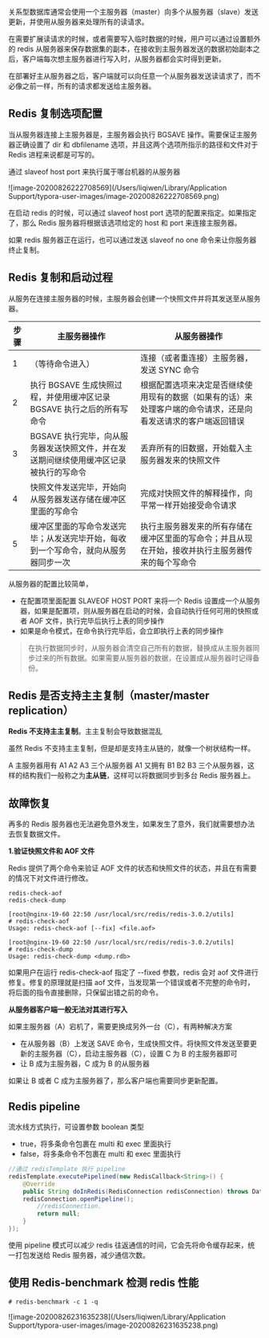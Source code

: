 关系型数据库通常会使用一个主服务器（master）向多个从服务器（slave）发送更新，并使用从服务器来处理所有的读请求。



在需要扩展读请求的时候，或者需要写入临时数据的时候，用户可以通过设置额外的 redis 从服务器来保存数据集的副本，在接收到主服务器发送的数据初始副本之后，客户端每次想主服务器进行写入时，从服务器都会实时得到更新。



在部署好主从服务器之后，客户端就可以向任意一个从服务器发送读请求了，而不必像之前一样，所有的请求都发送给主服务器。



## Redis 复制选项配置

当从服务器连接上主服务器是，主服务器会执行 BGSAVE 操作。需要保证主服务器正确设置了 dir 和 dbfilename 选项，并且这两个选项所指示的路径和文件对于 Redis 进程来说都是可写的。



通过  slaveof host port 来执行属于哪台机器的从服务器

![image-20200826222708569](/Users/liqiwen/Library/Application Support/typora-user-images/image-20200826222708569.png)



在启动 redis 的时候，可以通过 slaveof host port 选项的配置来指定。如果指定了，那么 Redis 服务器将根据该选项给定的 host 和 port 来连接主服务器。



如果 redis 服务器正在运行，也可以通过发送 slaveof no one 命令来让你服务器终止复制。



## Redis 复制和启动过程

从服务在连接主服务器的时候，主服务器会创建一个快照文件并将其发送至从服务器。

| 步骤 | 主服务器操作                                                 | 从服务器操作                                                 |
| ---- | ------------------------------------------------------------ | ------------------------------------------------------------ |
| 1    | （等待命令进入）                                             | 连接（或者重连接）主服务器，发送 SYNC 命令                   |
| 2    | 执行 BGSAVE 生成快照过程，并使用缓冲区记录 BGSAVE 执行之后的所有写命令 | 根据配置选项来决定是否继续使用现有的数据（如果有的话）来处理客户端的命令请求，还是向看发送请求的客户端返回错误 |
| 3    | BGSAVE 执行完毕，向从服务器发送快照文件，并在发送期间继续使用缓冲区记录被执行的写命令 | 丢弃所有的旧数据，开始载入主服务器发来的快照文件             |
| 4    | 快照文件发送完毕，开始向从服务器发送存储在缓冲区里面的写命令 | 完成对快照文件的解释操作，向平常一样开始接受命令请求         |
| 5    | 缓冲区里面的写命令发送完毕；从发送完毕开始，每收到一个写命令，就向从服务器同步一次 | 执行主服务器发来的所有存储在缓冲区里面的写命令；并且从现在开始，接收并执行主服务器传来的每个写命令 |

从服务器的配置比较简单，

- 在配置项里面配置 SLAVEOF HOST PORT 来将一个 Redis 设置成一个从服务器，如果是配置项，则从服务器在启动的时候，会自动执行任何可用的快照或者 AOF 文件，执行完毕后执行上表的同步操作
- 如果是命令模式，在命令执行完毕后，会立即执行上表的同步操作

> 在执行数据同步时，从服务器会清空自己所有的数据，替换成从主服务器同步过来的所有数据。如果需要从服务器的数据，在设置成从服务器时记得备份。



## Redis 是否支持主主复制（master/master replication）

**Redis 不支持主主复制**。主主复制会导致数据混乱



虽然 Redis 不支持主主复制，但是却是支持主从链的，就像一个树状结构一样。

A 主服务器用有 A1 A2 A3 三个从服务器 A1 又拥有 B1 B2 B3 三个从服务器，这样的结构我们一般称之为**主从链**，这样可以将数据同步到多台 Redis 服务器上。





## 故障恢复

再多的 Redis 服务器也无法避免意外发生，如果发生了意外，我们就需要想办法去恢复数据文件。

**1.验证快照文件和 AOF 文件**

Redis 提供了两个命令来验证 AOF 文件的状态和快照文件的状态，并且在有需要的情况下对文件进行修改。

```shell
redis-check-aof
redis-check-dump

[root@nginx-19-60 22:50 /usr/local/src/redis/redis-3.0.2/utils]
# redis-check-aof
Usage: redis-check-aof [--fix] <file.aof>

[root@nginx-19-60 22:50 /usr/local/src/redis/redis-3.0.2/utils]
# redis-check-dump
Usage: redis-check-dump <dump.rdb>
```

如果用户在运行 redis-check-aof 指定了 --fixed 参数，redis 会对 aof 文件进行修复。修复的原理就是扫描 aof 文件，当发现第一个错误或者不完整的命令时，将后面的指令直接删除，只保留出错之前的命令。



**从服务器客户端一般无法对其进行写入**

如果主服务器（A）宕机了，需要更换成另外一台（C），有两种解决方案

- 在从服务器（B）上发送 SAVE 命令，生成快照文件。将快照文件发送至要更新的主服务器（C），启动主服务器（C），设置 C 为 B 的主服务器即可
- 让 B 成为主服务器，C 成为 B 的从服务器

如果让 B 或者 C 成为主服务器了，那么客户端也需要同步更新配置。





## Redis pipeline 

流水线方式执行，可设置参数 boolean 类型

- true，将多条命令包裹在 multi 和 exec 里面执行
- false，将多条命令不包裹在 multi 和 exec 里面执行

```java
//通过 redisTemplate 执行 pipeline
redisTemplate.executePipelined(new RedisCallback<String>() {
 	@Override
 	public String doInRedis(RedisConnection redisConnection) throws DataAccessException {
 	redisConnection.openPipeline();
 		//redisConnection.
 		return null;
 	}
});
```

使用 pipeline 模式可以减少 redis 往返通信的时间，它会先将命令缓存起来，统一打包发送给 Redis 服务器，减少通信次数。



## 使用 Redis-benchmark 检测 redis 性能

```shell
# redis-benchmark -c 1 -q
```

![image-20200826231635238](/Users/liqiwen/Library/Application Support/typora-user-images/image-20200826231635238.png)

